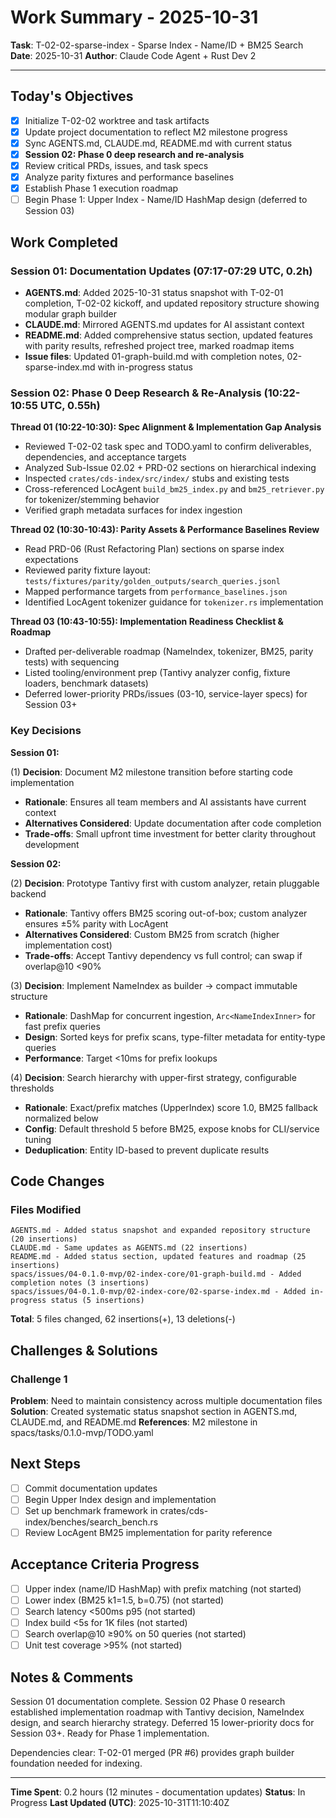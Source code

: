 # Work Summary - 2025-10-31

**Task**: T-02-02-sparse-index - Sparse Index - Name/ID + BM25 Search
**Date**: 2025-10-31
**Author**: Claude Code Agent + Rust Dev 2

---

## Today's Objectives

- [x] Initialize T-02-02 worktree and task artifacts
- [x] Update project documentation to reflect M2 milestone progress
- [x] Sync AGENTS.md, CLAUDE.md, README.md with current status
- [x] **Session 02: Phase 0 deep research and re-analysis**
- [x] Review critical PRDs, issues, and task specs
- [x] Analyze parity fixtures and performance baselines
- [x] Establish Phase 1 execution roadmap
- [ ] Begin Phase 1: Upper Index - Name/ID HashMap design (deferred to Session 03)

## Work Completed

### Session 01: Documentation Updates (07:17-07:29 UTC, 0.2h)

- **AGENTS.md**: Added 2025-10-31 status snapshot with T-02-01 completion, T-02-02 kickoff, and updated repository structure showing modular graph builder
- **CLAUDE.md**: Mirrored AGENTS.md updates for AI assistant context
- **README.md**: Added comprehensive status section, updated features with parity results, refreshed project tree, marked roadmap items
- **Issue files**: Updated 01-graph-build.md with completion notes, 02-sparse-index.md with in-progress status

### Session 02: Phase 0 Deep Research & Re-Analysis (10:22-10:55 UTC, 0.55h)

**Thread 01 (10:22-10:30): Spec Alignment & Implementation Gap Analysis**

- Reviewed T-02-02 task spec and TODO.yaml to confirm deliverables, dependencies, and acceptance targets
- Analyzed Sub-Issue 02.02 + PRD-02 sections on hierarchical indexing
- Inspected `crates/cds-index/src/index/` stubs and existing tests
- Cross-referenced LocAgent `build_bm25_index.py` and `bm25_retriever.py` for tokenizer/stemming behavior
- Verified graph metadata surfaces for index ingestion

**Thread 02 (10:30-10:43): Parity Assets & Performance Baselines Review**

- Read PRD-06 (Rust Refactoring Plan) sections on sparse index expectations
- Reviewed parity fixture layout: `tests/fixtures/parity/golden_outputs/search_queries.jsonl`
- Mapped performance targets from `performance_baselines.json`
- Identified LocAgent tokenizer guidance for `tokenizer.rs` implementation

**Thread 03 (10:43-10:55): Implementation Readiness Checklist & Roadmap**

- Drafted per-deliverable roadmap (NameIndex, tokenizer, BM25, parity tests) with sequencing
- Listed tooling/environment prep (Tantivy analyzer config, fixture loaders, benchmark datasets)
- Deferred lower-priority PRDs/issues (03-10, service-layer specs) for Session 03+

### Key Decisions

**Session 01:**

(1) **Decision**: Document M2 milestone transition before starting code implementation

- **Rationale**: Ensures all team members and AI assistants have current context
- **Alternatives Considered**: Update documentation after code completion
- **Trade-offs**: Small upfront time investment for better clarity throughout development

**Session 02:**

(2) **Decision**: Prototype Tantivy first with custom analyzer, retain pluggable backend

- **Rationale**: Tantivy offers BM25 scoring out-of-box; custom analyzer ensures ±5% parity with LocAgent
- **Alternatives Considered**: Custom BM25 from scratch (higher implementation cost)
- **Trade-offs**: Accept Tantivy dependency vs full control; can swap if overlap@10 <90%

(3) **Decision**: Implement NameIndex as builder → compact immutable structure

- **Rationale**: DashMap for concurrent ingestion, `Arc<NameIndexInner>` for fast prefix queries
- **Design**: Sorted keys for prefix scans, type-filter metadata for entity-type queries
- **Performance**: Target <10ms for prefix lookups

(4) **Decision**: Search hierarchy with upper-first strategy, configurable thresholds

- **Rationale**: Exact/prefix matches (UpperIndex) score 1.0, BM25 fallback normalized below
- **Config**: Default threshold 5 before BM25, expose knobs for CLI/service tuning
- **Deduplication**: Entity ID-based to prevent duplicate results

## Code Changes

### Files Modified

```text
AGENTS.md - Added status snapshot and expanded repository structure (20 insertions)
CLAUDE.md - Same updates as AGENTS.md (22 insertions)
README.md - Added status section, updated features and roadmap (25 insertions)
spacs/issues/04-0.1.0-mvp/02-index-core/01-graph-build.md - Added completion notes (3 insertions)
spacs/issues/04-0.1.0-mvp/02-index-core/02-sparse-index.md - Added in-progress status (5 insertions)
```

**Total**: 5 files changed, 62 insertions(+), 13 deletions(-)

## Challenges & Solutions

### Challenge 1

**Problem**: Need to maintain consistency across multiple documentation files
**Solution**: Created systematic status snapshot section in AGENTS.md, CLAUDE.md, and README.md
**References**: M2 milestone in spacs/tasks/0.1.0-mvp/TODO.yaml

## Next Steps

- [ ] Commit documentation updates
- [ ] Begin Upper Index design and implementation
- [ ] Set up benchmark framework in crates/cds-index/benches/search_bench.rs
- [ ] Review LocAgent BM25 implementation for parity reference

## Acceptance Criteria Progress

- [ ] Upper index (name/ID HashMap) with prefix matching (not started)
- [ ] Lower index (BM25 k1=1.5, b=0.75) (not started)
- [ ] Search latency <500ms p95 (not started)
- [ ] Index build <5s for 1K files (not started)
- [ ] Search overlap@10 ≥90% on 50 queries (not started)
- [ ] Unit test coverage >95% (not started)

## Notes & Comments

Session 01 documentation complete. Session 02 Phase 0 research established implementation roadmap with Tantivy decision, NameIndex design, and search hierarchy strategy. Deferred 15 lower-priority docs for Session 03+. Ready for Phase 1 implementation.

Dependencies clear: T-02-01 merged (PR #6) provides graph builder foundation needed for indexing.

---

**Time Spent**: 0.2 hours (12 minutes - documentation updates)
**Status**: In Progress
**Last Updated (UTC)**: 2025-10-31T11:10:40Z

